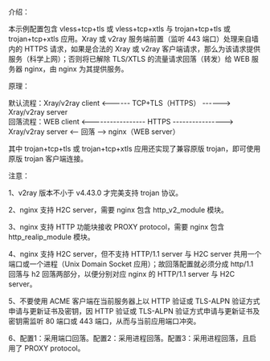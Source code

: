 介绍：

本示例配置包含 vless+tcp+tls 或 vless+tcp+xtls 与 trojan+tcp+tls 或 trojan+tcp+xtls 应用。Xray 或 v2ray 服务端前置（监听 443 端口）处理来自墙内的 HTTPS 请求，如果是合法的 Xray 或 v2ray 客户端请求，那么为该请求提供服务（科学上网）；否则将已解除 TLS/XTLS 的流量请求回落（转发）给 WEB 服务器 nginx，由 nginx 为其提供服务。

原理：

默认流程：Xray/v2ray client <------ TCP+TLS（HTTPS） ------> Xray/v2ray server  
回落流程：WEB client <----------------- HTTPS ----------------> Xray/v2ray server <-- 回落 --> nginx（WEB server）

其中 trojan+tcp+tls 或 trojan+tcp+xtls 应用还实现了兼容原版 trojan，即可使用原版 trojan 客户端连接。

注意：

1、v2ray 版本不小于 v4.43.0 才完美支持 trojan 协议。

2、nginx 支持 H2C server，需要 nginx 包含 http_v2_module 模块。

3、nginx 支持 HTTP 功能块接收 PROXY protocol，需要 nginx 包含 http_realip_module 模块。

4、nginx 支持 H2C server，但不支持 HTTP/1.1 server 与 H2C server 共用一个端口或一个进程（Unix Domain Socket 应用）；故回落配置就必须分成 http/1.1 回落与 h2 回落两部分，以便分别对应 nginx 的 HTTP/1.1 server 与 H2C server。

5、不要使用 ACME 客户端在当前服务器上以 HTTP 验证或 TLS-ALPN 验证方式申请与更新证书及密钥，因 HTTP 验证或 TLS-ALPN 验证方式申请与更新证书及密钥需监听 80 端口或 443 端口，从而与当前应用端口冲突。

6、配置1：采用端口回落。配置2：采用进程回落。配置3：采用进程回落，且启用了 PROXY protocol。
